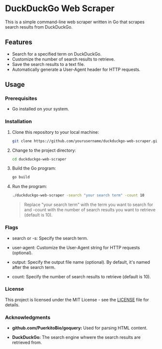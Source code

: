 # DuckDuckGo Web Scraper

This is a simple command-line web scraper written in Go that scrapes search results from DuckDuckGo.

## Features

- Search for a specified term on DuckDuckGo.
- Customize the number of search results to retrieve.
- Save the search results to a text file.
- Automatically generate a User-Agent header for HTTP requests.

## Usage

### Prerequisites

- Go installed on your system.

### Installation

1. Clone this repository to your local machine:

   ```sh
   git clone https://github.com/yourusername/duckduckgo-web-scraper.git
    ```
    

1. Change to the project directory:

    
    ```sh
    cd duckduckgo-web-scraper
    ```
1. Build the Go program:

    ```sh
    go build
    ```
1. Run the program:

    ```sh
    ./duckduckgo-web-scraper -search "your search term" -count 10
    ```
    >Replace "your search term" with the term you want to search for and -count with the number of search results you want to retrieve (default is 10).

### Flags

- search or -s: Specify the search term.

- user-agent: Customize the User-Agent string for HTTP requests (optional).

- output: Specify the output file name (optional). By default, it's named after the search term.

- count: Specify the number of search results to retrieve (default is 10).

### License

This project is licensed under the MIT License - see the [LICENSE](LICENSE) file for details.


### Acknowledgments

- __github.com/PuerkitoBio/goquery:__ Used for parsing HTML content.

- __DuckDuckGo:__ The search engine whwere the search results are retrieved from.